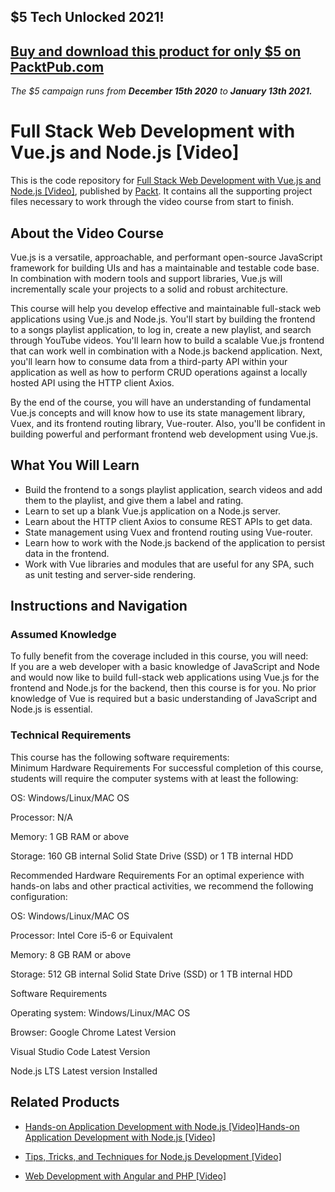 ## $5 Tech Unlocked 2021!
[Buy and download this product for only $5 on PacktPub.com](https://www.packtpub.com/)
-----
*The $5 campaign         runs from __December 15th 2020__ to __January 13th 2021.__*

# Full Stack Web Development with Vue.js and Node.js [Video]
This is the code repository for [Full Stack Web Development with Vue.js and Node.js [Video]](https://www.packtpub.com/web-development/full-stack-web-development-vuejs-and-nodejs-video?utm_source=github&utm_medium=repository&utm_campaign=9781789345094), published by [Packt](https://www.packtpub.com/?utm_source=github). It contains all the supporting project files necessary to work through the video course from start to finish.
## About the Video Course
Vue.js is a versatile, approachable, and performant open-source JavaScript framework for building UIs and has a maintainable and testable code base. In combination with modern tools and support libraries, Vue.js will incrementally scale your projects to a solid and robust architecture.

This course will help you develop effective and maintainable full-stack web applications using Vue.js and Node.js. You'll start by building the frontend to a songs playlist application, to log in, create a new playlist, and search through YouTube videos. You'll learn how to build a scalable Vue.js frontend that can work well in combination with a Node.js backend application.
Next, you'll learn how to consume data from a third-party API within your application as well as how to perform CRUD operations against a locally hosted API using the HTTP client Axios. 

By the end of the course, you will have an understanding of fundamental Vue.js concepts and will know how to use its state management library, Vuex, and its frontend routing library, Vue-router. Also, you'll be confident in building powerful and performant frontend web development using Vue.js.

<H2>What You Will Learn</H2>
<DIV class=book-info-will-learn-text>
<UL>
<LI>Build the frontend to a songs playlist application, search videos and add them to the playlist, and give them a label and rating. 
<LI>Learn to set up a blank Vue.js application on a Node.js server. 
<LI>Learn about the HTTP client Axios to consume REST APIs to get data. 
<LI>State management using Vuex and frontend routing using Vue-router. 
<LI>Learn how to work with the Node.js backend of the application to persist data in the frontend. 
<LI>Work with Vue libraries and modules that are useful for any SPA, such as unit testing and server-side rendering. </LI></UL></DIV>

## Instructions and Navigation
### Assumed Knowledge
To fully benefit from the coverage included in this course, you will need:<br/>
If you are a web developer with a basic knowledge of JavaScript and Node and would now like to build full-stack web applications using Vue.js for the frontend and Node.js for the backend, then this course is for you.
No prior knowledge of Vue is required but a basic understanding of JavaScript and Node.js is essential.
### Technical Requirements
This course has the following software requirements:<br/>
Minimum Hardware Requirements
For successful completion of this course, students will require the computer systems with at least the following:


OS: Windows/Linux/MAC OS



Processor: N/A



Memory:  1 GB RAM or above



Storage: 160 GB internal Solid State Drive (SSD) or 1 TB internal HDD


Recommended Hardware Requirements
For an optimal experience with hands-on labs and other practical activities, we recommend the following configuration:


OS: Windows/Linux/MAC OS



Processor: Intel Core i5-6 or Equivalent



Memory: 8 GB RAM or above



Storage: 512 GB internal Solid State Drive (SSD) or 1 TB internal HDD


Software Requirements

Operating system: Windows/Linux/MAC OS



Browser: Google Chrome Latest Version



Visual Studio Code Latest Version



Node.js LTS Latest version Installed

## Related Products
* [Hands-on Application Development with Node.js [Video]Hands-on Application Development with Node.js [Video]](https://www.packtpub.com/web-development/hands-application-development-nodejs-video?utm_source=github&utm_medium=repository&utm_campaign=9781789135244)

* [Tips, Tricks, and Techniques for Node.js Development [Video]](https://www.packtpub.com/web-development/tips-tricks-and-techniques-nodejs-development-video?utm_source=github&utm_medium=repository&utm_campaign=9781789343434)

* [Web Development with Angular and PHP [Video]](https://www.packtpub.com/web-development/web-development-angular-and-php-video?utm_source=github&utm_medium=repository&utm_campaign=9781788394321)

